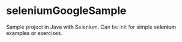 # seleniumGoogleSample
Sample project in Java with Selenium.
Can be init for simple selenium examples or exercises.  
